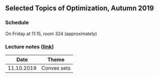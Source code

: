 ## Selected Topics of Optimization, Autumn 2019

### Schedule

On Friday at 11:15, room 324 (approximately)

### Lecture notes ([link](./autumn-2019/notes/main.pdf))

**Date** | **Theme**
---- | -----
11.10.2019 | Сonvex sets
